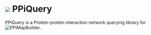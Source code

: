 

# ![](https://fr.gravatar.com/userimage/46678059/7c7f65f2ea5b01dfc46adac45048df6b.jpg?size=40) PPiQuery

  PPiQuery is a Protein-protein interaction network querying library for ![PPiMapBuilder](https://github.com/PPiMapBuilder/PPiMapBuilder).
